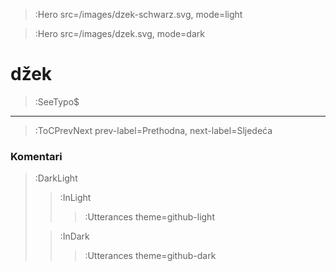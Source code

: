 > :Hero src=/images/dzek-schwarz.svg,
>       mode=light

> :Hero src=/images/dzek.svg,
>       mode=dark

# džek

> :SeeTypo$

****


> :ToCPrevNext prev-label=Prethodna, next-label=Sljedeća

### Komentari

> :DarkLight
> > :InLight
> >
> > > :Utterances theme=github-light
>
> > :InDark
> >
> > > :Utterances theme=github-dark